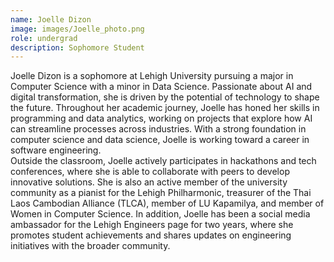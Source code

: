 ```yaml
---
name: Joelle Dizon
image: images/Joelle_photo.png
role: undergrad
description: Sophomore Student
---
```


  Joelle Dizon is a sophomore at Lehigh University pursuing a major in Computer Science with a minor in Data Science. Passionate about AI and digital transformation, she is driven by the potential of technology to shape the future. Throughout her academic journey, Joelle has honed her skills in programming and data analytics, working on projects that explore how AI can streamline processes across industries. With a strong foundation in computer science and data science, Joelle is working toward a career in software engineering. 
<br>
  Outside the classroom, Joelle actively participates in hackathons and tech conferences, where she is able to collaborate with peers to develop innovative solutions. She is also an active member of the university community as a pianist for the Lehigh Philharmonic, treasurer of the Thai Laos Cambodian Alliance (TLCA), member of LU Kapamilya, and member of Women in Computer Science. In addition, Joelle has been a social media ambassador for the Lehigh Engineers page for two years, where she promotes student achievements and shares updates on engineering initiatives with the broader community.


